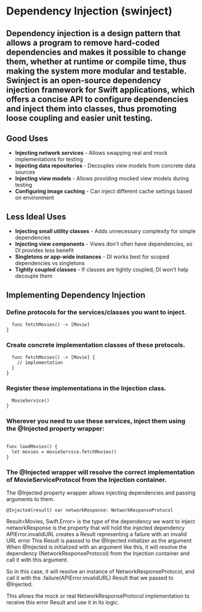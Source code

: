 # Dependency Injection (swinject)

## Dependency injection is a design pattern that allows a program to remove hard-coded dependencies and makes it possible to change them, whether at runtime or compile time, thus making the system more modular and testable. Swinject is an open-source dependency injection framework for Swift applications, which offers a concise API to configure dependencies and inject them into classes, thus promoting loose coupling and easier unit testing.

## Good Uses

- **Injecting network services** - Allows swapping real and mock implementations for testing
- **Injecting data repositories** - Decouples view models from concrete data sources
- **Injecting view models** - Allows providing mocked view models during testing
- **Configuring image caching** - Can inject different cache settings based on environment

## Less Ideal Uses

- **Injecting small utility classes** - Adds unnecessary complexity for simple dependencies
- **Injecting view components** - Views don't often have dependencies, so DI provides less benefit
- **Singletons or app-wide instances** - DI works best for scoped dependencies vs singletons
- **Tightly coupled classes** - If classes are tightly coupled, DI won't help decouple them

## Implementing Dependency Injection

### Define protocols for the services/classes you want to inject.

```protocol MovieServiceProtocol {
  func fetchMovies() -> [Movie]
}
```

### Create concrete implementation classes of these protocols.

```class MovieService: MovieServiceProtocol {
  func fetchMovies() -> [Movie] {
    // implementation
  }
}
```

### Register these implementations in the Injection class.

```Injection.main.register(MovieServiceProtocol.self) { _ in 
  MovieService()
}
```

###  Wherever you need to use these services, inject them using the @Injected property wrapper:

```@Injected var movieService: MovieServiceProtocol

func loadMovies() {
  let movies = movieService.fetchMovies() 
}
```

### The @Injected wrapper will resolve the correct implementation of MovieServiceProtocol from the Injection container.


The @Injected property wrapper allows injecting dependencies and passing arguments to them.


```let result: Result<Movies, Swift.Error> = .failure(APIError.invalidURL) 
@Injected(result) var networkResponse: NetworkResponseProtocol
```

Result<Movies, Swift.Error> is the type of the dependency we want to inject
networkResponse is the property that will hold the injected dependency
APIError.invalidURL creates a Result representing a failure with an invalid URL error
This Result is passed to the @Injected initializer as the argument
When @Injected is initialized with an argument like this, it will resolve the dependency (NetworkResponseProtocol) from the Injection container and call it with this argument.

So in this case, it will resolve an instance of NetworkResponseProtocol, and call it with the .failure(APIError.invalidURL) Result that we passed to @Injected.

This allows the mock or real NetworkResponseProtocol implementation to receive this error Result and use it in its logic.






